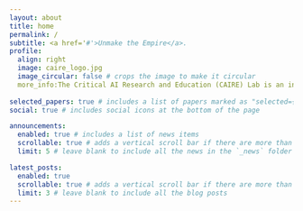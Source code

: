 ```yaml
---
layout: about
title: home
permalink: /
subtitle: <a href='#'>Unmake the Empire</a>. 
profile:
  align: right
  image: caire_logo.jpg
  image_circular: false # crops the image to make it circular
  more_info:The Critical AI Research and Education (CAIRE) Lab is an interdisciplinary space dedicated to examining the historical, geopolitical, material, spatial, and social dimensions of data, information, and technology. We aim to contribute to both established and emerging fields such as critical data, platform, and algorithm studies, critical AI, and justice informatics. Our current members include undergraduates, graduate students, and faculty members with backgrounds in human-computer interaction, comparative literature, sociology, philosophy, library and information science, and beyond. >
   
selected_papers: true # includes a list of papers marked as "selected={true}"
social: true # includes social icons at the bottom of the page

announcements:
  enabled: true # includes a list of news items
  scrollable: true # adds a vertical scroll bar if there are more than 3 news items
  limit: 5 # leave blank to include all the news in the `_news` folder

latest_posts:
  enabled: true
  scrollable: true # adds a vertical scroll bar if there are more than 3 new posts items
  limit: 3 # leave blank to include all the blog posts
---
```


